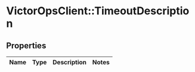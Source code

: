 # VictorOpsClient::TimeoutDescription

## Properties

| Name | Type | Description | Notes |
| ---- | ---- | ----------- | ----- |
